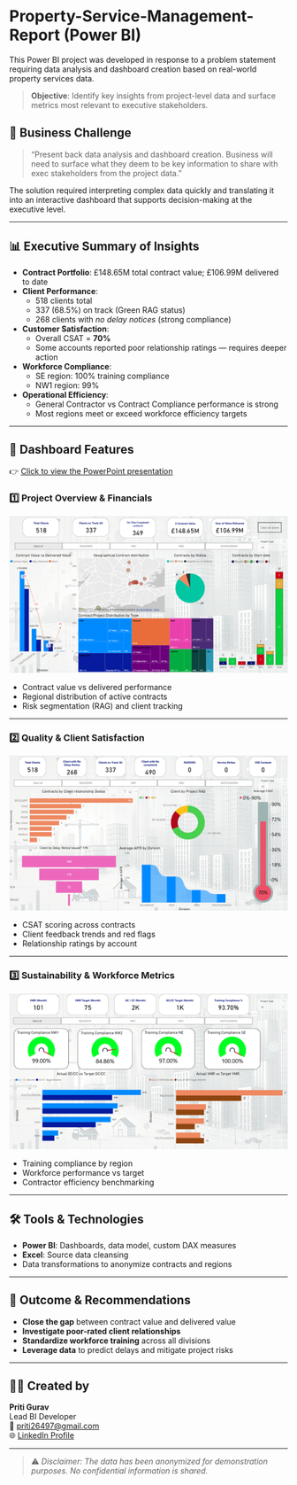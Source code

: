 # Property-Service-Management-Report (Power BI)

This Power BI project was developed in response to a problem statement requiring data analysis and dashboard creation based on real-world property services data.

> **Objective**: Identify key insights from project-level data and surface metrics most relevant to executive stakeholders.

## 📌 Business Challenge

> “Present back data analysis and dashboard creation. Business will need to surface what they deem to be key information to share with exec stakeholders from the project data.”

The solution required interpreting complex data quickly and translating it into an interactive dashboard that supports decision-making at the executive level.

---

## 📊 Executive Summary of Insights

- **Contract Portfolio**: £148.65M total contract value; £106.99M delivered to date  
- **Client Performance**:
  - 518 clients total
  - 337 (68.5%) on track (Green RAG status)
  - 268 clients with *no delay notices* (strong compliance)
- **Customer Satisfaction**:
  - Overall CSAT = **70%**
  - Some accounts reported poor relationship ratings — requires deeper action
- **Workforce Compliance**:
  - SE region: 100% training compliance
  - NW1 region: 99%
- **Operational Efficiency**:
  - General Contractor vs Contract Compliance performance is strong
  - Most regions meet or exceed workforce efficiency targets

---

## 🧩 Dashboard Features

👉 [Click to view the PowerPoint presentation]()

### 1️⃣ Project Overview & Financials
![Project Overview & Financials](https://github.com/Priti-Gurav/Property-Service-Management-Report/blob/main/Project%20Overview%20%26%20Financials.png)

- Contract value vs delivered performance
- Regional distribution of active contracts
- Risk segmentation (RAG) and client tracking

---

### 2️⃣ Quality & Client Satisfaction
![Quality & Client Satisfaction](https://github.com/Priti-Gurav/Property-Service-Management-Report/blob/main/Quality%20%26%20Client%20Satisfaction.png)

- CSAT scoring across contracts
- Client feedback trends and red flags
- Relationship ratings by account

---

### 3️⃣ Sustainability & Workforce Metrics
![Sustainability & Workforce Metrics](https://github.com/Priti-Gurav/Property-Service-Management-Report/blob/main/Sustainability%20%26%20Workforce%20Metrics.png)

- Training compliance by region
- Workforce performance vs target
- Contractor efficiency benchmarking

---

## 🛠️ Tools & Technologies

- **Power BI**: Dashboards, data model, custom DAX measures
- **Excel**: Source data cleansing
- Data transformations to anonymize contracts and regions

---

## 💼 Outcome & Recommendations

- **Close the gap** between contract value and delivered value
- **Investigate poor-rated client relationships**
- **Standardize workforce training** across all divisions
- **Leverage data** to predict delays and mitigate project risks

---

## 👩‍💻 Created by
**Priti Gurav**  
Lead BI Developer  
📧 priti26497@gmail.com  
🌐 [LinkedIn Profile](https://www.linkedin.com/in/pritigurav)

---

> ⚠️ *Disclaimer: The data has been anonymized for demonstration purposes. No confidential information is shared.*
